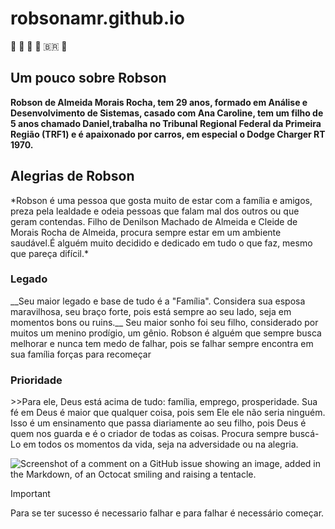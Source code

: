 # robsonamr.github.io
🍋 📧 🥇 🎱 🇧🇷 🏈

## Um pouco sobre Robson 
**Robson de Almeida Morais Rocha, tem 29 anos, formado em Análise e Desenvolvimento de Sistemas,
casado com Ana Caroline, tem um filho de 5 anos chamado Daniel,trabalha no Tribunal Regional Federal da Primeira Região (TRF1) e é apaixonado por carros, em especial o Dodge Charger RT 1970.**    
 
 <h2>Alegrias de Robson</h2> 
*Robson é uma pessoa que gosta muito de estar com a família e amigos, preza pela lealdade e 
  odeia pessoas que falam mal dos outros ou que geram contendas. Filho de Denilson Machado de Almeida e Cleide de Morais Rocha de Almeida,
  procura sempre estar em um ambiente saudável.É alguém muito decidido e dedicado em tudo o que faz, mesmo que pareça difícil.*
  
  <h3>Legado</h3>
   __Seu maior legado e base de tudo é a "Família". Considera sua esposa maravilhosa,
      seu braço forte, pois está sempre ao seu lado, seja em momentos bons ou ruins.__
      Seu maior sonho foi seu filho, considerado por muitos um menino prodígio, um gênio.
      Robson é alguém que sempre busca melhorar e nunca tem medo de falhar, pois se falhar sempre encontra em sua família forças para recomeçar
  
  <h3>Prioridade</h3>
   >>Para ele, Deus está acima de tudo: família, emprego, prosperidade. Sua fé em Deus é maior que qualquer coisa, 
      pois sem Ele ele não seria ninguém. Isso é um ensinamento que passa diariamente ao seu filho,
      pois Deus é quem nos guarda e é o criador de todas as coisas. Procura sempre buscá-Lo em todos os momentos da vida, seja na adversidade ou na alegria.

![Screenshot of a comment on a GitHub issue showing an image, added in the Markdown, of an Octocat smiling and raising a tentacle.](https://myoctocat.com/assets/images/base-octocat.svg)

> [!IMPORTANT]
> Para se ter sucesso é necessario falhar e para falhar é necessário começar.


